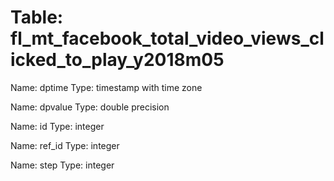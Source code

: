 Table: fl_mt_facebook_total_video_views_clicked_to_play_y2018m05
================================================================

Name: dptime
Type: timestamp with time zone

Name: dpvalue
Type: double precision

Name: id
Type: integer

Name: ref_id
Type: integer

Name: step
Type: integer

